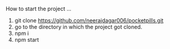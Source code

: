 How to start the project ...

1. git clone https://github.com/neerajdagar006/pocketpills.git
2. go to the directory in which the project got cloned.
3. npm i
4. npm start

